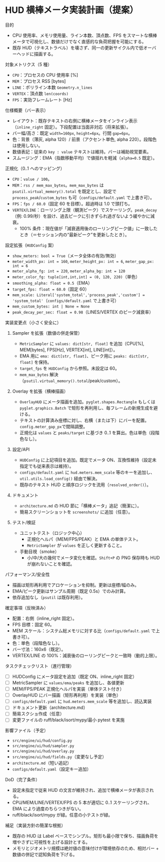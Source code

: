 # HUD 横棒メータ実装計画（提案）

目的
- CPU 使用率、メモリ使用量、ライン本数、頂点数、FPS をスマートな横棒メータで可視化し、数値だけでなく直感的な負荷把握を可能にする。
- 既存 HUD（テキストラベル）を壊さず、同一の更新サイクル内で低オーバーヘッドに描画する。

対象メトリクス（5 種）
- `CPU`：プロセスの CPU 使用率 [%]
- `MEM`：プロセス RSS [bytes]
- `LINE`：ポリライン本数 `Geometry.n_lines`
- `VERTEX`：頂点数 `len(coords)`
- `FPS`：実効フレームレート [Hz]

仕様概要（バー表示）
- レイアウト：既存テキストの右側に横棒メータをインライン表示（`inline_right` 固定）。下段配置は当面非対応（将来拡張）。
- バー幅/高さ：既定 `width=160px`, `height=6px`。行間 `gap=6px`。
- 色：背景（薄灰, alpha 120）/ 前景（アクセント単色, alpha 220）。段階色は使用しない。
- 数値表記：従来の `key : value` テキストは維持。バーは補助視覚要素。
- スムージング：EMA（指数移動平均）で値揺れを軽減（`alpha=0.5` 既定）。

正規化（0..1 へのマッピング）
- `CPU`：`value / 100`。
- `MEM`：`rss / mem_max_bytes`。`mem_max_bytes` は `psutil.virtual_memory().total` を既定とし、設定で `process_peak`/`custom_bytes` も可（`configs/default.yaml` で上書き可）。
- `FPS`：`fps / 60.0`（固定 60 を目標）。超過時は 1.0 で頭打ち。
- `VERTEX`/`LINE`：ローリング上限（観測ピーク）でスケーリング。`peak_decay`（例: 0.99/秒）を設け、過去ピークに引きずられ過ぎないよう緩やかに減衰。
  - 100% 条件：現在値が「減衰適用後のローリングピーク値」に一致したとき（＝セッション内の“最新ピーク”を更新したとき）。

設定拡張（`HUDConfig` 案）
- `show_meters: bool = True`（メータ全体の有効/無効）
- `meter_width_px: int = 160`, `meter_height_px: int = 6`, `meter_gap_px: int = 6`
- `meter_alpha_fg: int = 220`, `meter_alpha_bg: int = 120`
- `meter_color_fg: tuple[int,int,int] = (0, 120, 220)`（単色）
- `smoothing_alpha: float = 0.5`（EMA）
- `target_fps: float = 60.0`（固定 60）
- `mem_scale: Literal['system_total','process_peak','custom'] = 'system_total'`（`configs/default.yaml` で上書き可）
- `mem_custom_bytes: int | None = None`
- `peak_decay_per_sec: float = 0.98`（LINES/VERTEX のピーク減衰率）

実装変更点（小さく安全に）
1) Sampler を拡張（数値の併走保管）
   - `MetricSampler` に `values: dict[str, float]` を追加（CPU[%], MEM[bytes], FPS[Hz], VERTEX[int], LINE[int]）。
   - EMA 用に `ema: dict[str, float]`、ピーク用に `peaks: dict[str, float]` を保持。
   - `target_fps` を `HUDConfig` から参照。未設定は 60。
   - `mem_max_bytes` 解決（`psutil.virtual_memory().total`/peak/custom）。

2) Overlay を拡張（横棒描画）
   - `OverlayHUD` にメータ描画を追加。`pyglet.shapes.Rectangle` もしくは `pyglet.graphics.Batch` で矩形を再利用し、毎フレームの新規生成を避ける。
   - テキストの計算済み座標に対し、右横（または下）にバーを配置。`config.meter_gap_px`で間隔調整。
   - 正規化は `values` と `peaks/target` に基づき 0..1 を算出。色は単色（段階色なし）。

3) 設定/API
   - `HUDConfig` に上記項目を追加。既定でメータ ON、互換性維持（設定未指定でも従来表示は維持）。
   - `configs/default.yaml` に `hud.meters.mem_scale` 等のキーを追加し、`util.utils.load_config()` 経由で解決。
   - 既存のテキスト HUD と順序ロジックを流用（`resolved_order()`）。

4) ドキュメント
   - `architecture.md` の HUD 節に「横棒メータ」追記（簡潔に）。
   - 簡易スクリーンショットを `screenshots/` に追加（任意）。

5) テスト/検証
   - ユニットテスト（ロジック中心）
     - 正規化ヘルパ（MEM/FPS/PEAK）と EMA の単体テスト。
     - `MetricSampler` が `values` を正しく更新すること。
   - 手動目視（smoke）
     - 小/中/大の幾何でメータ変化を確認。`Shift+P` の PNG 保存時も HUD が崩れないことを確認。

パフォーマンス/安全性
- 描画は矩形再利用でアロケーションを抑制。更新は座標/幅のみ。
- EMA/ピーク更新はサンプル周期（既定 0.5s）でのみ計算。
- 依存追加なし（`psutil` は既存利用）。

確定事項（反映済み）
- 配置：右側（inline_right 固定）。
- FPS 目標：固定 60。
- MEM スケール：システム総メモリに対する比（`configs/default.yaml` で上書き可）。
- 色：単色（段階色なし）。
- バー寸法：160x6（既定）。
- VERTEX/LINE の 100%：減衰後のローリングピークと一致時（動的上限）。

タスクチェックリスト（進行管理）
- [ ] HUDConfig にメータ設定を追加（既定 ON、inline_right 固定）
- [ ] MetricSampler に `values/ema/peaks` を追加し、各値更新
- [ ] MEM/FPS/PEAK 正規化ヘルパを実装（単体テスト付き）
- [ ] OverlayHUD にバー描画（矩形再利用）を実装（単色）
- [ ] `configs/default.yaml` に `hud.meters.mem_scale` 等を追加し、読込実装
- [ ] ドキュメント更新（architecture.md）
- [ ] 簡易スクショ作成（任意）
- [ ] 変更ファイルの ruff/black/isort/mypy/最小 pytest を実施

影響ファイル（予定）
- `src/engine/ui/hud/config.py`
- `src/engine/ui/hud/sampler.py`
- `src/engine/ui/hud/overlay.py`
- `src/engine/ui/hud/fields.py`（変更なし予定）
- `architecture.md`（短い追記）
- `configs/default.yaml`（設定キー追加）

DoD（完了条件）
- 設定未指定で従来 HUD の文言が維持され、追加で横棒メータが表示される。
- CPU/MEM/LINE/VERTEX/FPS の 5 本が適切に 0..1 スケーリングされ、EMA により過度のちらつきがない。
- ruff/black/isort/mypy が緑。任意の小テストが緑。

補足（実装方針の簡潔な根拠）
- 既存の HUD は Label ベースでシンプル。矩形も最小限で保ち、描画負荷を増やさずに可視性を上げる設計とする。
- メモリとジオメトリ規模は絶対値の意味付けが環境依存のため、相対バー + 数値の併記で認知負荷を下げる。
